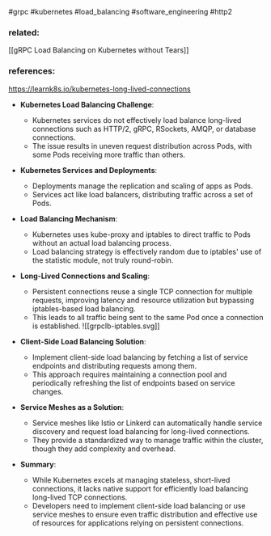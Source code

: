 #grpc #kubernetes #load_balancing #software_engineering #http2 

### related:
[[gRPC Load Balancing on Kubernetes without Tears]]

### references:
https://learnk8s.io/kubernetes-long-lived-connections

- **Kubernetes Load Balancing Challenge**:
  - Kubernetes services do not effectively load balance long-lived connections such as HTTP/2, gRPC, RSockets, AMQP, or database connections.
  - The issue results in uneven request distribution across Pods, with some Pods receiving more traffic than others.

- **Kubernetes Services and Deployments**:
  - Deployments manage the replication and scaling of apps as Pods.
  - Services act like load balancers, distributing traffic across a set of Pods.

- **Load Balancing Mechanism**:
  - Kubernetes uses kube-proxy and iptables to direct traffic to Pods without an actual load balancing process.
  - Load balancing strategy is effectively random due to iptables' use of the statistic module, not truly round-robin.

- **Long-Lived Connections and Scaling**:
  - Persistent connections reuse a single TCP connection for multiple requests, improving latency and resource utilization but bypassing iptables-based load balancing.
  - This leads to all traffic being sent to the same Pod once a connection is established.
    ![[grpclb-iptables.svg]]

- **Client-Side Load Balancing Solution**:
  - Implement client-side load balancing by fetching a list of service endpoints and distributing requests among them.
  - This approach requires maintaining a connection pool and periodically refreshing the list of endpoints based on service changes.

- **Service Meshes as a Solution**:
  - Service meshes like Istio or Linkerd can automatically handle service discovery and request load balancing for long-lived connections.
  - They provide a standardized way to manage traffic within the cluster, though they add complexity and overhead.

- **Summary**:
  - While Kubernetes excels at managing stateless, short-lived connections, it lacks native support for efficiently load balancing long-lived TCP connections.
  - Developers need to implement client-side load balancing or use service meshes to ensure even traffic distribution and effective use of resources for applications relying on persistent connections.


